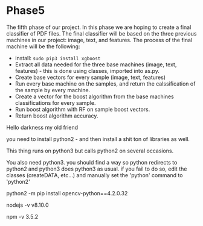 # Phase5
The fifth phase of our project. In this phase we are hoping to create a final classifier of PDF files.
The final classifier will be based on the three previous machines in our project: image, text, and features.
The process of the final machine will be the following:
  * install: `sudo pip3 install xgboost`
  * Extract all data needed for the three base machines (image, text, features) - this is done using classes, imported into as.py.
  * Create base vectors for every sample (image, text, features)
  * Run every base machine on the samples, and return the calssification of the sample by every machine.
  * Create a vector for the boost algorithm from the base machines classifications for every sample.
  * Run boost algorithm with RF on sample boost vectors.
  * Return boost algorithm accuracy.

Hello darkness my old friend

you need to install python2 - and then install a shit ton of libraries as well.

This thing runs on python3 but calls python2 on several occasions.

You also need python3. you should find a way so python redirects to python2 and python3 does python3 as usual. if you fail to do so, edit the classes (createDATA, etc...) and manually set the 'python' command to 'python2'

python2 -m pip install opencv-python==4.2.0.32

nodejs -v
v8.10.0

npm -v
3.5.2

